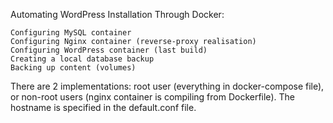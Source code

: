 Automating WordPress Installation Through Docker:

    Configuring MySQL container
    Configuring Nginx container (reverse-proxy realisation)
    Configuring WordPress container (last build) 
    Creating a local database backup 
    Backing up content (volumes)

There are 2 implementations: root user (everything in docker-compose file), or non-root users (nginx container is compiling from Dockerfile). The hostname is specified in the default.conf file.
